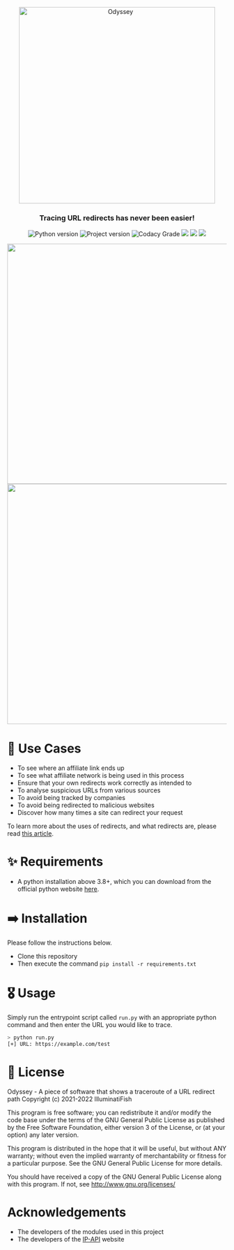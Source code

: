 <p align="center">
	<img
		width="450"
		alt="Odyssey"
		src="https://cdn.discordapp.com/attachments/361528084161232902/848025663016534046/odyssey-logo-rd.png">
</p>


<h3 align="center">
	Tracing URL redirects has never been easier!
</h3>
  
<p align="center">
	<img alt="Python version" src="https://img.shields.io/badge/Python-v3.8+-6ae8ff"> 
  	<img alt="Project version" src="https://img.shields.io/badge/Current%20Version-v2.3-6ae8ff">
  	<img alt="Codacy Grade" src="https://app.codacy.com/project/badge/Grade/06c8bdaa68414b7b84c096dbd47c0944"> 
  	<img src="https://img.shields.io/github/languages/code-size/IlluminatiFish/Odyssey"> 
  	<img src="https://img.shields.io/github/license/IlluminatiFish/Odyssey"> 
  	<img src="https://img.shields.io/github/last-commit/IlluminatiFish/Odyssey">
</p>

<p align="center">
	<img src="https://i.ibb.co/09YMdf0/fgjk-l.png" width="550">
	<img src="https://i.ibb.co/58bSWTb/gfghgh.png" width="550">
</p>

# 🚩 Use Cases

- To see where an affiliate link ends up 
- To see what affiliate network is being used in this process
- Ensure that your own redirects work correctly as intended to
- To analyse suspicious URLs from various sources
- To avoid being tracked by companies
- To avoid being redirected to malicious websites
- Discover how many times a site can redirect your request

To learn more about the uses of redirects, and what redirects are, please read [this article](https://en.ryte.com/wiki/Redirect).


# ✨ Requirements

- A python installation above 3.8+, which you can download from the official python website <a href="http://www.python.org/download/">here</a>.


# ➡️ Installation 

Please follow the instructions below.

- Clone this repository
- Then execute the command ``pip install -r requirements.txt``

# 🎖️ Usage 

Simply run the entrypoint script called `run.py` with an appropriate python command and then enter the URL you would like to trace.
```bash
> python run.py
[+] URL: https://example.com/test
```

# 📝 License

Odyssey - A piece of software that shows a traceroute of a URL redirect path Copyright (c) 2021-2022 IlluminatiFish

This program is free software; you can redistribute it and/or modify the code base under the terms of the GNU General Public License as published by the Free Software Foundation, either version 3 of the License, or (at your option) any later version.

This program is distributed in the hope that it will be useful, but without ANY warranty; without even the implied warranty of merchantability or fitness for a particular purpose. See the GNU General Public License for more details.

You should have received a copy of the GNU General Public License along with this program. If not, see http://www.gnu.org/licenses/
	
# Acknowledgements

- The developers of the modules used in this project
- The developers of the <a href="https://ip-api.com">IP-API</a> website
